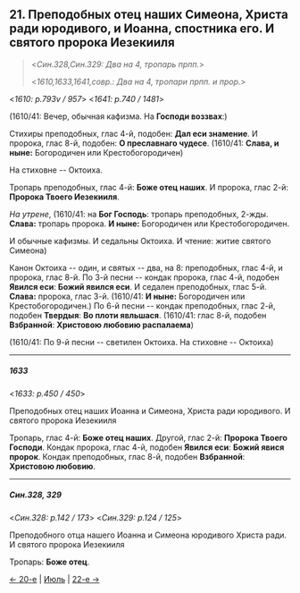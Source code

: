 
## 21. Преподобных отец наших Симеона, Христа ради юродивого, и Иоанна, спостника его. И святого пророка Иезекииля

> <*Син.328,Син.329: Два на 4, тропарь прпп.*>
> 
> <*1610,1633,1641,совр.: Два на 4, тропари прпп. и прор.*>

<*1610: p.793v / 957*>
<*1641: p.740 / 1481*>

(1610/41: Вечер, обычная кафизма. На **Господи воззвах**:)

Стихиры преподобных, глас 4-й, подобен: **Дал еси знамение**. И пророка, глас 8-й, 
подобен: **О преславнаго чудесе**.
(1610/41: **Слава, и ныне:** Богородичен или Крестобогородичен)

На стиховне -- Октоиха. 

Тропарь преподобных, глас 4-й: **Боже отец наших**. 
И пророка, глас 2-й: **Пророка Твоего Иезекииля**.

*На утрене*, (1610/41: на **Бог Господь**: тропарь преподобных, 2-жды. 
**Слава:** тропарь пророка. **И ныне:** Богородичен или Крестобогородичен.

И обычные кафизмы. И седальны Октоиха. И чтение: житие святого Симеона)

Канон Октоиха -- один, и святых -- два, на 8: преподобных, глас 4-й, и пророка, глас 8-й. 
По 3-й песни -- кондак пророка, глас 4-й, подобен **Явился еси**: **Божий явился еси**. 
И седален преподобных, глас 5-й. **Слава:** пророка, глас 3-й. 
(1610/41: **И ныне:** Богородичен или Крестобогородичен.)
По 6-й песни -- кондак преподобных, глас 2-й, подобен **Твердыя**: **Во плоти явльшася**.
(1610/41: глас 8-й, подобен **Взбранной**: **Христовою любовию распалаема**)

(1610/41: По 9-й песни -- светилен Октоиха. На стиховне -- Октоиха)

---

##### 1633

<*1633: p.450 / 450*>

Преподобных отец наших Иоанна и Симеона, Христа ради юродивого. И святого пророка Иезекииля

Тропарь, глас 4-й: **Боже отец наших**. Другой, глас 2-й: **Пророка Твоего Господи**. 
Кондак пророка, глас 4-й, подобен **Явился еси**: **Божий явися пророк**. 
Кондак преподобных, глас 8-й, подобен **Взбранной**: **Христовою любовию**. 

---

##### Син.328, 329

<*Син.328: p.142 / 173*>
<*Син.329: p.124 / 125*>

Преподобного отца нашего Иоанна и Симеона юродивого Христа ради. И святого пророка Иезекииля

Тропарь: **Боже отец**. 

[← 20-е](07_20_SAB.ru.md) | [Июль](README.md#21-й) | [22-е →](07_22_SAB.ru.md)
